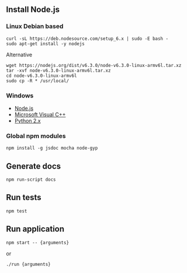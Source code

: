 ## Install Node.js
### Linux Debian based
```
curl -sL https://deb.nodesource.com/setup_6.x | sudo -E bash -
sudo apt-get install -y nodejs
```

Alternative
```
wget https://nodejs.org/dist/v6.3.0/node-v6.3.0-linux-armv6l.tar.xz
tar -xvf node-v6.3.0-linux-armv6l.tar.xz
cd node-v6.3.0-linux-armv6l
sudo cp -R * /usr/local/
```

### Windows
- [Node.js](https://nodejs.org/en/download/current/)
- [Microsoft Visual C++](https://www.microsoft.com/en-us/download/details.aspx?id=48145)
- [Python 2.x](https://www.python.org/downloads/)

### Global npm modules
```
npm install -g jsdoc mocha node-gyp
```


## Generate docs
```
npm run-script docs
```

## Run tests
```
npm test
```

## Run application
```
npm start -- {arguments}
```
or
```
./run {arguments}
```